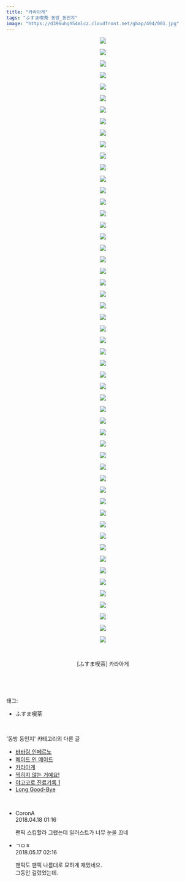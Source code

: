 ```yaml
---
title: "카라아게"
tags: "ふすま喫茶 동방_동인지"
image: "https://d396uhqh54mlcz.cloudfront.net/ghap/494/001.jpg"
---
```

<div class="article">
<p style="text-align: center; clear: none; float: none;"><img src="{{ site.imgserver7 }}/ghap/494/001.jpg"/></p>
<p style="text-align: center; clear: none; float: none;"><img src="{{ site.imgserver7 }}/ghap/494/002.jpg"/></p>
<p style="text-align: center; clear: none; float: none;"><img src="{{ site.imgserver7 }}/ghap/494/003.jpg"/></p>
<p style="text-align: center; clear: none; float: none;"><img src="{{ site.imgserver7 }}/ghap/494/004.jpg"/></p>
<p style="text-align: center; clear: none; float: none;"><img src="{{ site.imgserver7 }}/ghap/494/005.jpg"/></p>
<p style="text-align: center; clear: none; float: none;"><img src="{{ site.imgserver7 }}/ghap/494/006.jpg"/></p>
<p style="text-align: center; clear: none; float: none;"><img src="{{ site.imgserver7 }}/ghap/494/007.jpg"/></p>
<p style="text-align: center; clear: none; float: none;"><img src="{{ site.imgserver7 }}/ghap/494/008.jpg"/></p>
<p style="text-align: center; clear: none; float: none;"><img src="{{ site.imgserver7 }}/ghap/494/009.jpg"/></p>
<p style="text-align: center; clear: none; float: none;"><img src="{{ site.imgserver7 }}/ghap/494/010.jpg"/></p>
<p style="text-align: center; clear: none; float: none;"><img src="{{ site.imgserver7 }}/ghap/494/011.jpg"/></p>
<p style="text-align: center; clear: none; float: none;"><img src="{{ site.imgserver7 }}/ghap/494/012.jpg"/></p>
<p style="text-align: center; clear: none; float: none;"><img src="{{ site.imgserver7 }}/ghap/494/013.jpg"/></p>
<p style="text-align: center; clear: none; float: none;"><img src="{{ site.imgserver7 }}/ghap/494/014.jpg"/></p>
<p style="text-align: center; clear: none; float: none;"><img src="{{ site.imgserver7 }}/ghap/494/015.jpg"/></p>
<p style="text-align: center; clear: none; float: none;"><img src="{{ site.imgserver7 }}/ghap/494/016.jpg"/></p>
<p style="text-align: center; clear: none; float: none;"><img src="{{ site.imgserver7 }}/ghap/494/017.jpg"/></p>
<p style="text-align: center; clear: none; float: none;"><img src="{{ site.imgserver7 }}/ghap/494/018.jpg"/></p>
<p style="text-align: center; clear: none; float: none;"><img src="{{ site.imgserver7 }}/ghap/494/019.jpg"/></p>
<p style="text-align: center; clear: none; float: none;"><img src="{{ site.imgserver7 }}/ghap/494/020.jpg"/></p>
<p style="text-align: center; clear: none; float: none;"><img src="{{ site.imgserver7 }}/ghap/494/021.jpg"/></p>
<p style="text-align: center; clear: none; float: none;"><img src="{{ site.imgserver7 }}/ghap/494/022.jpg"/></p>
<p style="text-align: center; clear: none; float: none;"><img src="{{ site.imgserver7 }}/ghap/494/023.jpg"/></p>
<p style="text-align: center; clear: none; float: none;"><img src="{{ site.imgserver7 }}/ghap/494/024.jpg"/></p>
<p style="text-align: center; clear: none; float: none;"><img src="{{ site.imgserver7 }}/ghap/494/025.jpg"/></p>
<p style="text-align: center; clear: none; float: none;"><img src="{{ site.imgserver7 }}/ghap/494/026.jpg"/></p>
<p style="text-align: center; clear: none; float: none;"><img src="{{ site.imgserver7 }}/ghap/494/027.jpg"/></p>
<p style="text-align: center; clear: none; float: none;"><img src="{{ site.imgserver7 }}/ghap/494/028.jpg"/></p>
<p style="text-align: center; clear: none; float: none;"><img src="{{ site.imgserver7 }}/ghap/494/029.jpg"/></p>
<p style="text-align: center; clear: none; float: none;"><img src="{{ site.imgserver7 }}/ghap/494/030.jpg"/></p>
<p style="text-align: center; clear: none; float: none;"><img src="{{ site.imgserver7 }}/ghap/494/031.jpg"/></p>
<p style="text-align: center; clear: none; float: none;"><img src="{{ site.imgserver7 }}/ghap/494/032.jpg"/></p>
<p style="text-align: center; clear: none; float: none;"><img src="{{ site.imgserver7 }}/ghap/494/033.jpg"/></p>
<p style="text-align: center; clear: none; float: none;"><img src="{{ site.imgserver7 }}/ghap/494/034.jpg"/></p>
<p style="text-align: center; clear: none; float: none;"><img src="{{ site.imgserver7 }}/ghap/494/035.jpg"/></p>
<p style="text-align: center; clear: none; float: none;"><img src="{{ site.imgserver7 }}/ghap/494/036.jpg"/></p>
<p style="text-align: center; clear: none; float: none;"><img src="{{ site.imgserver7 }}/ghap/494/037.jpg"/></p>
<p style="text-align: center; clear: none; float: none;"><img src="{{ site.imgserver7 }}/ghap/494/038.jpg"/></p>
<p style="text-align: center; clear: none; float: none;"><img src="{{ site.imgserver7 }}/ghap/494/039.jpg"/></p>
<p style="text-align: center; clear: none; float: none;"><img src="{{ site.imgserver7 }}/ghap/494/040.jpg"/></p>
<p style="text-align: center; clear: none; float: none;"><img src="{{ site.imgserver7 }}/ghap/494/041.jpg"/></p>
<p style="text-align: center; clear: none; float: none;"><img src="{{ site.imgserver7 }}/ghap/494/042.jpg"/></p>
<p style="text-align: center; clear: none; float: none;"><img src="{{ site.imgserver7 }}/ghap/494/043.jpg"/></p>
<p style="text-align: center; clear: none; float: none;"><img src="{{ site.imgserver7 }}/ghap/494/044.jpg"/></p>
<p style="text-align: center; clear: none; float: none;"><img src="{{ site.imgserver7 }}/ghap/494/045.jpg"/></p>
<p style="text-align: center; clear: none; float: none;"><img src="{{ site.imgserver7 }}/ghap/494/046.jpg"/></p>
<p style="text-align: center; clear: none; float: none;"><img src="{{ site.imgserver7 }}/ghap/494/047.jpg"/></p>
<p style="text-align: center; clear: none; float: none;"><img src="{{ site.imgserver7 }}/ghap/494/048.jpg"/></p>
<p style="text-align: center; clear: none; float: none;"><img src="{{ site.imgserver7 }}/ghap/494/049.jpg"/></p>
<p style="text-align: center; clear: none; float: none;"><img src="{{ site.imgserver7 }}/ghap/494/050.jpg"/></p>
<p style="text-align: center; clear: none; float: none;"><img src="{{ site.imgserver7 }}/ghap/494/051.jpg"/></p>
<p style="text-align: center; clear: none; float: none;"><img src="{{ site.imgserver7 }}/ghap/494/052.jpg"/></p>
<p style="text-align: center; clear: none; float: none;"><img src="{{ site.imgserver7 }}/ghap/494/053.jpg"/></p>
<p style="text-align: center; clear: none; float: none;"><br/></p>
<p style="text-align: center; clear: none; float: none;">[ふすま喫茶] 카라아게</p>
<p><br/></p>
</div><br/>
<div class="tagTrail">
<p>태그: </p>
<ul>
<li>ふすま喫茶</li>
</ul>
</div><br/>
<div class="another">
<p>'동방 동인지' 카테고리의 다른 글</p>
<ul>
<li><a href="/ghap_496">바바링 인페르노</a></li>
<li><a href="/ghap_495">메이드 인 메이드</a></li>
<li><a href="/ghap_494">카라아게</a></li>
<li><a href="/ghap_493">찍히지 않는 거예요!</a></li>
<li><a href="/ghap_492">야고코로 진료기록 1</a></li>
<li><a href="/ghap_491">Long Good-Bye</a></li>
</ul>
</div><br/>
<div class="cb_module cb_fluid">
<div class="cb_wrt cb_profile">
<div class="comment">
<ul>
<li class="cb_thumb_off" id="comment15240557">
<div class="cb_comment_area">
<div class="cb_info_area">
<div class="cb_section">
<span class="cb_nick_name">CoronA</span>
</div>
<div class="cb_section">
<span class="cb_date">2018.04.18 01:16 </span>
</div>
</div>
<div class="cb_dsc_comment">
<p class="cb_dsc">
											팬픽 스킵할라 그랬는데 일러스트가 너무 눈을 끄네
										</p>
</div>
</div></li>
<li class="cb_thumb_off" id="comment15257519">
<div class="cb_comment_area">
<div class="cb_info_area">
<div class="cb_section">
<span class="cb_nick_name">ㄱㅁㅎ</span>
</div>
<div class="cb_section">
<span class="cb_date">2018.05.17 02:16 </span>
</div>
</div>
<div class="cb_dsc_comment">
<p class="cb_dsc">
											팬픽도 팬픽 나름대로 묘하게 재밌네요.<br/>
그동안 걸렀었는데.
										</p>
</div>
</div></li>
</ul>
</div>
</div><!-- commentList close -->
</div><br/>
